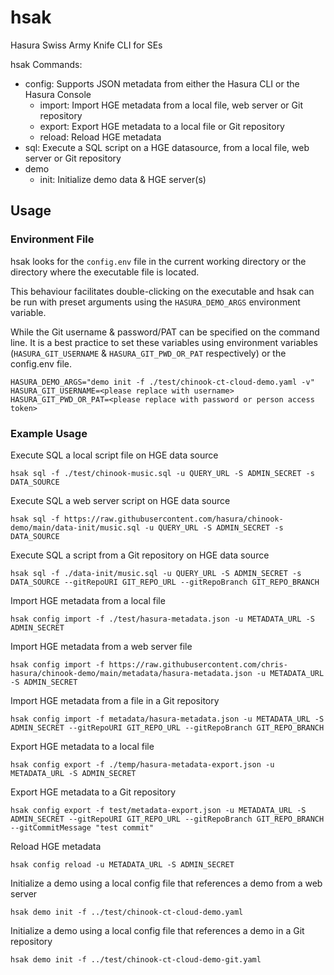 # hsak
Hasura Swiss Army Knife CLI for SEs

hsak Commands:
- config: Supports JSON metadata from either the Hasura CLI or the Hasura Console
  - import: Import HGE metadata from a local file, web server or Git repository
  - export: Export HGE metadata to a local file or Git repository
  - reload: Reload HGE metadata
- sql: Execute a SQL script on a HGE datasource, from a local file, web server or Git repository
- demo
  - init: Initialize demo data & HGE server(s)

## Usage
### Environment File
hsak looks for the `config.env` file in the current working directory or the directory where the executable file is located.

This behaviour facilitates double-clicking on the executable and hsak can be run with preset arguments using the `HASURA_DEMO_ARGS` environment variable.

While the Git username & password/PAT can be specified on the command line. It is a best practice to set these variables using environment variables (`HASURA_GIT_USERNAME` & `HASURA_GIT_PWD_OR_PAT` respectively) or the config.env file.

```config.env
HASURA_DEMO_ARGS="demo init -f ./test/chinook-ct-cloud-demo.yaml -v"
HASURA_GIT_USERNAME=<please replace with username>
HASURA_GIT_PWD_OR_PAT=<please replace with password or person access token>
```

### Example Usage
Execute SQL a local script file on HGE data source
```
hsak sql -f ./test/chinook-music.sql -u QUERY_URL -S ADMIN_SECRET -s DATA_SOURCE
```

Execute SQL a web server script on HGE data source
```
hsak sql -f https://raw.githubusercontent.com/hasura/chinook-demo/main/data-init/music.sql -u QUERY_URL -S ADMIN_SECRET -s DATA_SOURCE
```

Execute SQL a script from a Git repository on HGE data source
```
hsak sql -f ./data-init/music.sql -u QUERY_URL -S ADMIN_SECRET -s DATA_SOURCE --gitRepoURI GIT_REPO_URL --gitRepoBranch GIT_REPO_BRANCH
```

Import HGE metadata from a local file
```
hsak config import -f ./test/hasura-metadata.json -u METADATA_URL -S ADMIN_SECRET
```

Import HGE metadata from a web server file
```
hsak config import -f https://raw.githubusercontent.com/chris-hasura/chinook-demo/main/metadata/hasura-metadata.json -u METADATA_URL -S ADMIN_SECRET
```

Import HGE metadata from a file in a Git repository
```
hsak config import -f metadata/hasura-metadata.json -u METADATA_URL -S ADMIN_SECRET --gitRepoURI GIT_REPO_URL --gitRepoBranch GIT_REPO_BRANCH
```

Export HGE metadata to a local file
```
hsak config export -f ./temp/hasura-metadata-export.json -u METADATA_URL -S ADMIN_SECRET
```

Export HGE metadata to a Git repository
```
hsak config export -f test/metadata-export.json -u METADATA_URL -S ADMIN_SECRET --gitRepoURI GIT_REPO_URL --gitRepoBranch GIT_REPO_BRANCH --gitCommitMessage "test commit"
```

Reload HGE metadata
```
hsak config reload -u METADATA_URL -S ADMIN_SECRET
```

Initialize a demo using a local config file that references a demo from a web server
```
hsak demo init -f ../test/chinook-ct-cloud-demo.yaml
```

Initialize a demo using a local config file that references a demo in a Git repository
```
hsak demo init -f ../test/chinook-ct-cloud-demo-git.yaml
```
